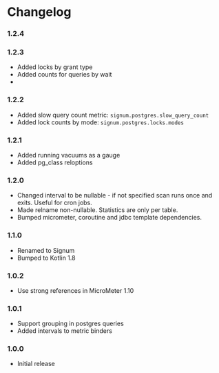 # Changelog

### 1.2.4

### 1.2.3

* Added locks by grant type
* Added counts for queries by wait
*
### 1.2.2

* Added slow query count metric: `signum.postgres.slow_query_count`
* Added lock counts by mode: `signum.postgres.locks.modes`

### 1.2.1

* Added running vacuums as a gauge
* Added pg_class reloptions

### 1.2.0

* Changed interval to be nullable - if not specified scan runs once and exits. Useful for cron jobs.
* Made relname non-nullable. Statistics are only per table.
* Bumped micrometer, coroutine and jdbc template dependencies.

### 1.1.0

* Renamed to Signum
* Bumped to Kotlin 1.8

### 1.0.2

* Use strong references in MicroMeter 1.10

### 1.0.1

* Support grouping in postgres queries
* Added intervals to metric binders

### 1.0.0

* Initial release
